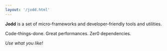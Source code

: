 ```yaml
---
layout: '/jodd.html'
---
```


**Jodd** is a set of micro-frameworks and developer-friendly tools and utilities.

Code-things-done. Great performances. Zer0 dependencies.

_Use what you like!_
